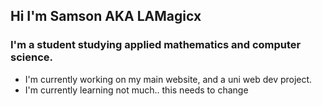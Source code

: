 ## Hi I'm Samson AKA LAMagicx

### I'm a student studying applied mathematics and computer science.

- I'm currently working on my main website, and a uni web dev project.
- I'm currently learning not much.. this needs to change

